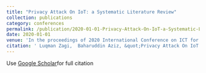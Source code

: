 ```yaml
---
title: "Privacy Attack On IoT: a Systematic Literature Review"
collection: publications
category: conferences
permalink: /publication/2020-01-01-Privacy-Attack-On-IoT-a-Systematic-Literature-Review
date: 2020-01-01
venue: 'In the proceedings of 2020 International Conference on ICT for Smart Society (ICISS)'
citation: ' Luqman Zagi,  Baharuddin Aziz, &quot;Privacy Attack On IoT: a Systematic Literature Review.&quot; In the proceedings of 2020 International Conference on ICT for Smart Society (ICISS), 2020.'
---
```

Use [Google Scholar](https://scholar.google.com/scholar?q=Privacy+Attack+On+IoT:+a+Systematic+Literature+Review)for full citation